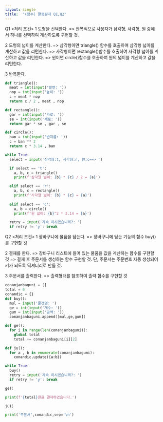 ```yaml
---
layout: single
title:  "(함수) 활동문제 Q1,Q2"
---
```


Q1
<처리 조건>
1 도형을 선택한다. 
=> 반복적으로 사용자가 삼각형, 사각형, 원 중에서 하나를 선택하여 계산하도록 구현할 것. 

2 도형의 넓이를 계산한다. 
=> 삼각형이면 triangle() 함수를 호출하여 삼각형 넓이를 계산하고 값을 리턴한다.
=> 사각형이면 rectangle()함수를 호출하여 사각형 넓이를 계산하고 값을 리턴한다.
=> 원이면 circle()함수를 호출하여 원의 넓이를 계산하고 값을 리턴한다.

3 반복한다.

~~~python
def triangle():
  meat = int(input('밑변: '))
  nop = int(input('높이: '))
  c = meat * nop
  return c / 2 , meat , nop

def rectangle():
  gar = int(input('가로: '))
  se = int(input('세로: '))
  return gar * se , gar , se

def circle():
  ban = int(input('반지름: '))
  c = ban ** 2
  return c * 3.14 , ban

while True:
  select = input('삼각형:t, 사각형:r, 원:c==> ')

  if select == 't': 
    a, b, c = triangle()
    print(f'삼각형 넓이: {b} * {c} / 2 = {a}')

  elif select == 'r': 
    a, b, c = rectangle()
    print(f'사각형 넓이: {b} * {c} = {a}')
  
  elif select == 'c': 
    a, b = circle()
    print(f'원 넓이: {b}^2 * 3.14 = {a}')

  retry = input('계속 하시겠습니까?: ')
  if retry != 'y': break
~~~

Q2
<처리 조건>
1 장바구니에 물품을 담는다. 
=> 장바구니에 담는 기능의 함수 buy()를 구현할 것

2 결재를 한다. 
=> 장바구니 리스트에 들어 있는 물품을 값을 계산하는 함수를 구현할 것
=> 결재 후 주문서를 생성하는 함수 구현할 것. 단, 주문서는 주문번호 자동 생성되어 키가 되도록 딕셔너리로 만들 것. 

3 주문서를 출력한다. 
=> 출력형태를 참조하여 출력 함수를 구현할 것

~~~python
conanjanbaguni = []
total = 0
conandic = {}
def buy():
  mul = input('물건명: ')
  ge = int(input('개수: '))
  gum = int(input('금액: '))
  conanjanbaguni.append([mul,ge,gum])

def ge():
  for i in range(len(conanjanbaguni)):
    global total
    total += conanjanbaguni[i][2]

def ju():
  for a , b in enumerate(conanjanbaguni):
    conandic.update({a:b})

while True:
  buy()
  retry = input('계속 하시겠습니까?: ')
  if retry != 'y': break

ge()

print(f'{total}원을 결재하였습니다.')

ju()

print('주문서',conandic,sep='\n')
~~~


